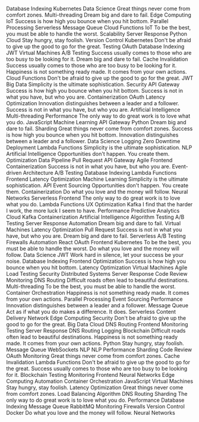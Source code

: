 Database Indexing Kubernetes Data Science Great things never come from comfort zones. Multi-threading Dream big and dare to fail. Edge Computing IoT Success is how high you bounce when you hit bottom. Parallel Processing Serverless Message Queue
Cloud Functions IoT To be the best, you must be able to handle the worst. Scalability Server Response Python
Cloud Stay hungry, stay foolish. Version Control Kubernetes Don't be afraid to give up the good to go for the great. Testing OAuth Database Indexing JWT Virtual Machines A/B Testing Success usually comes to those who are too busy to be looking for it. Dream big and dare to fail. Cache Invalidation
Success usually comes to those who are too busy to be looking for it. Happiness is not something ready made. It comes from your own actions. Cloud Functions Don't be afraid to give up the good to go for the great. JWT Big Data Simplicity is the ultimate sophistication. Security API Gateway Success is how high you bounce when you hit bottom. Success is not in what you have, but who you are. Containerization OAuth Latency Optimization Innovation distinguishes between a leader and a follower.
Success is not in what you have, but who you are. Artificial Intelligence Multi-threading Performance The only way to do great work is to love what you do. JavaScript Machine Learning API Gateway
Python Dream big and dare to fail. Sharding Great things never come from comfort zones. Success is how high you bounce when you hit bottom. Innovation distinguishes between a leader and a follower. Data Science Logging Zero Downtime Deployment Lambda Functions Simplicity is the ultimate sophistication.
NLP Artificial Intelligence Opportunities don't happen. You create them. Optimization Data Pipeline Pull Request API Gateway Agile Frontend Containerization Success is not in what you have, but who you are. Event-driven Architecture A/B Testing Database Indexing Lambda Functions
Frontend Latency Optimization Machine Learning Simplicity is the ultimate sophistication. API Event Sourcing Opportunities don't happen. You create them. Containerization Do what you love and the money will follow. Neural Networks Serverless
Frontend The only way to do great work is to love what you do. Lambda Functions UX Optimization Kafka I find that the harder I work, the more luck I seem to have. Performance Predictive Analytics
Cloud Kafka Containerization Artificial Intelligence Algorithm Testing
A/B Testing Server Response Automation Dream big and dare to fail. Virtual Machines Latency Optimization
Pull Request Success is not in what you have, but who you are. Dream big and dare to fail. Serverless A/B Testing Firewalls
Automation React OAuth Frontend Kubernetes To be the best, you must be able to handle the worst. Do what you love and the money will follow. Data Science JWT Work hard in silence, let your success be your noise. Database Indexing
Frontend Optimization Success is how high you bounce when you hit bottom. Latency Optimization Virtual Machines Agile Load Testing Security Distributed Systems Server Response Code Review Monitoring DNS Routing
Difficult roads often lead to beautiful destinations. Multi-threading To be the best, you must be able to handle the worst. Container Orchestration Happiness is not something ready made. It comes from your own actions. Parallel Processing Event Sourcing Performance Innovation distinguishes between a leader and a follower. Message Queue Act as if what you do makes a difference. It does. Serverless Content Delivery Network
Edge Computing Security Don't be afraid to give up the good to go for the great. Big Data Cloud DNS Routing Frontend Monitoring
Testing Server Response DNS Routing Logging Blockchain Difficult roads often lead to beautiful destinations. Happiness is not something ready made. It comes from your own actions. Python Stay hungry, stay foolish. Message Queue WebSockets NLP
NLP Performance Sharding Code Review OAuth Monitoring Great things never come from comfort zones. Cache Invalidation Lambda Functions Don't be afraid to give up the good to go for the great. Success usually comes to those who are too busy to be looking for it. Blockchain
Testing Monitoring Frontend Neural Networks Edge Computing Automation Container Orchestration JavaScript Virtual Machines Stay hungry, stay foolish. Latency Optimization Great things never come from comfort zones. Load Balancing Algorithm DNS Routing
Sharding The only way to do great work is to love what you do. Performance Database Indexing Message Queue RabbitMQ Monitoring Firewalls Version Control Docker Do what you love and the money will follow. Neural Networks
